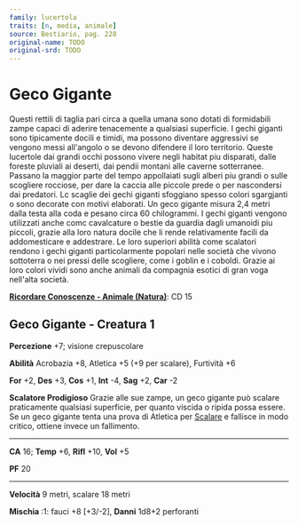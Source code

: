 ```yaml
---
family: lucertola
traits: [n, media, animale]
source: Bestiario, pag. 228
original-name: TODO
original-srd: TODO
---
```


# Geco Gigante

Questi rettili di taglia pari circa a quella umana sono dotati di formidabili
zampe capaci di aderire tenacemente a qualsiasi superficie. I gechi giganti sono
tipicamente docili e timidi, ma possono diventare aggressivi se vengono messi
all'angolo o se devono difendere il loro territorio. Queste lucertole dai grandi
occhi possono vivere negli habitat piu disparati, dalle foreste pluviali ai
deserti, dai pendii montani alle caverne sotterranee. Passano la maggior parte
del tempo appollaiati sugli alberi piu grandi o sulle scogliere rocciose, per
dare la caccia alle piccole prede o per nascondersi dai predatori. Lc scaglie
dei gechi giganti sfoggiano spesso colori sgargjanti o sono decorate con motivi
elaborati. Un geco gigante misura 2,4 metri dalla testa alla coda e pesano circa
60 chilogrammi. I gechi giganti vengono utilizzati anche comc cavalcature o
bestie da guardia dagli umanoidi piu piccoli, grazie alla loro natura docile che
li rende relativamente facili da addomesticare e addestrare. Le loro superiori
abilità come scalatori rendono i gechi giganti particolarmente popolari nelle
società che vivono sottoterra o nei pressi delle scogliere, come i goblin e i
coboldi. Grazie ai loro colori vividi sono anche animali da compagnia esotici di
gran voga nell'alta società.

**[Ricordare Conoscenze - Animale (Natura)](/azioni/abilita/ricordare-conoscenze)**:
CD 15

## Geco Gigante - Creatura 1

**Percezione** +7; visione crepuscolare

**Abilità** Acrobazia +8, Atletica +5 (+9 per scalare), Furtività +6

**For** +2, **Des** +3, **Cos** +1, **Int** -4, **Sag** +2, **Car** -2

**Scalatore Prodigioso** Grazie alle sue zampe, un geco gigante può scalare
praticamente qualsiasi superficie, per quanto viscida o ripida possa essere. Se
un geco gigante tenta una prova di Atletica per
[Scalare](/azioni/abilita/scalare) e fallisce in modo critico, ottiene invece un
fallimento.

---

**CA** 16; **Temp** +6, **Rifl** +10, **Vol** +5

**PF** 20

---

**Velocità** 9 metri, scalare 18 metri

**Mischia** :1: fauci +8 \[+3/-2], **Danni** 1d8+2 perforanti
